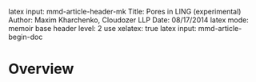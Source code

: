 latex input:            mmd-article-header-mk
Title:					Pores in LING (experimental)
Author:					Maxim Kharchenko, Cloudozer LLP
Date:					08/17/2014
latex mode:				memoir
base header level:      2
use xelatex:            true
latex input:            mmd-article-begin-doc

# Overview

